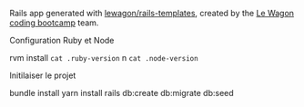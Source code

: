 Rails app generated with [lewagon/rails-templates](https://github.com/lewagon/rails-templates), created by the [Le Wagon coding bootcamp](https://www.lewagon.com) team.


Configuration Ruby et Node

rvm install `cat .ruby-version`
n `cat .node-version`


Initilaiser le projet

bundle install
yarn install
rails db:create db:migrate db:seed
